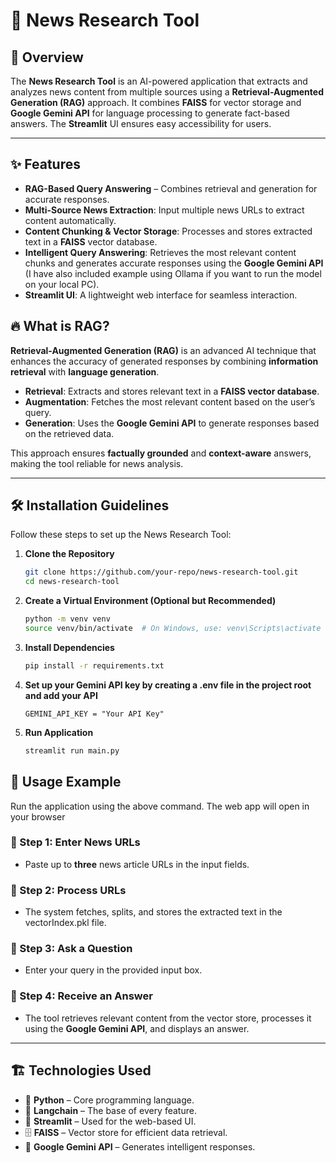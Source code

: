 # 📰 News Research Tool

## 📌 Overview
The **News Research Tool** is an AI-powered application that extracts and analyzes news content from multiple sources using a **Retrieval-Augmented Generation (RAG)** approach. It combines **FAISS** for vector storage and **Google Gemini API** for language processing to generate fact-based answers. The **Streamlit** UI ensures easy accessibility for users.  

---

## ✨ Features
- **RAG-Based Query Answering** – Combines retrieval and generation for accurate responses.
- **Multi-Source News Extraction**: Input multiple news URLs to extract content automatically.
- **Content Chunking & Vector Storage**: Processes and stores extracted text in a **FAISS** vector database.
- **Intelligent Query Answering**: Retrieves the most relevant content chunks and generates accurate responses using the **Google Gemini API** (I have also included example using Ollama if you want to run the model on your local PC).
- **Streamlit UI**: A lightweight web interface for seamless interaction.


## 🔥 What is RAG?  
**Retrieval-Augmented Generation (RAG)** is an advanced AI technique that enhances the accuracy of generated responses by combining **information retrieval** with **language generation**.  
- **Retrieval**: Extracts and stores relevant text in a **FAISS vector database**.  
- **Augmentation**: Fetches the most relevant content based on the user’s query.  
- **Generation**: Uses the **Google Gemini API** to generate responses based on the retrieved data.  

This approach ensures **factually grounded** and **context-aware** answers, making the tool reliable for news analysis.  

---

## 🛠️ Installation Guidelines
Follow these steps to set up the News Research Tool:

1. **Clone the Repository**
   ```bash
   git clone https://github.com/your-repo/news-research-tool.git
   cd news-research-tool

2. **Create a Virtual Environment (Optional but Recommended)**
   ```bash
   python -m venv venv
   source venv/bin/activate  # On Windows, use: venv\Scripts\activate

3. **Install Dependencies**
   ```bash
   pip install -r requirements.txt
   
4. **Set up your Gemini API key by creating a .env file in the project root and add your API**
   ```
   GEMINI_API_KEY = "Your API Key"

5. **Run Application**
   ```bash
   streamlit run main.py

## 🚀 Usage Example  

Run the application using the above command. The web app will open in your browser

### 🔹 Step 1: Enter News URLs  
- Paste up to **three** news article URLs in the input fields.  

### 🔹 Step 2: Process URLs  
- The system fetches, splits, and stores the extracted text in the vectorIndex.pkl file.  

### 🔹 Step 3: Ask a Question  
- Enter your query in the provided input box.  

### 🔹 Step 4: Receive an Answer  
- The tool retrieves relevant content from the vector store, processes it using the **Google Gemini API**, and displays an answer.  

---

## 🏗️ Technologies Used  
- 🐍 **Python** – Core programming language.  
- 🔗 **Langchain** – The base of every feature.
- 🎨 **Streamlit** – Used for the web-based UI.  
- 🗄️ **FAISS** – Vector store for efficient data retrieval.  
- 🧠 **Google Gemini API** – Generates intelligent responses.   
